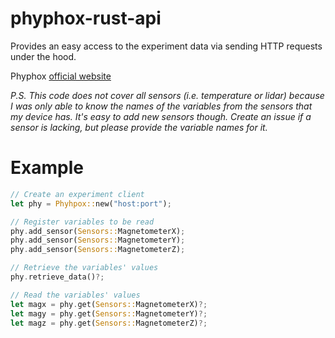 # phyphox-rust-api
Provides an easy access to the experiment data via sending HTTP requests under the hood.

Phyphox [official website](https://phyphox.org/)


_P.S. This code does not cover all sensors (i.e. temperature or lidar) because I was only able to know the names of the variables from the sensors that my device has. It's easy to add new sensors though. Create an issue if a sensor is lacking, but please provide the variable names for it._

# Example

```rust
// Create an experiment client
let phy = Phyhpox::new("host:port");

// Register variables to be read
phy.add_sensor(Sensors::MagnetometerX);
phy.add_sensor(Sensors::MagnetometerY);
phy.add_sensor(Sensors::MagnetometerZ);

// Retrieve the variables' values
phy.retrieve_data()?;

// Read the variables' values
let magx = phy.get(Sensors::MagnetometerX)?;
let magy = phy.get(Sensors::MagnetometerY)?;
let magz = phy.get(Sensors::MagnetometerZ)?;
```
